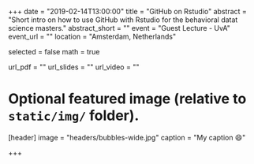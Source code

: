 +++
date = "2019-02-14T13:00:00"
title = "GitHub on Rstudio"
abstract = "Short intro on how to use GitHub with Rstudio for the behavioral datat science masters."
abstract_short = ""
event = "Guest Lecture - UvA"
event_url = ""
location = "Amsterdam, Netherlands"

selected = false
math = true

url_pdf = ""
url_slides = ""
url_video = ""

# Optional featured image (relative to `static/img/` folder).
[header]
image = "headers/bubbles-wide.jpg"
caption = "My caption :smile:"

+++
